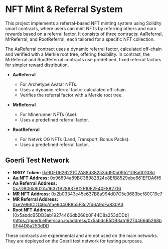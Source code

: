 # NFT Mint & Referral System

This project implements a referral-based NFT minting system using Solidity smart contracts, where users can mint NFTs by referring others and earn rewards based on a referral factor. It consists of three contracts: AaReferral, MrReferral, and RootReferral, each tailored for a specific NFT collection.

The AaReferral contract uses a dynamic referral factor, calculated off-chain and verified with a Merkle root tree, offering flexibility. In contrast, the MrReferral and RootReferral contracts use predefined, fixed referral factors for simpler reward distribution.

- **AaReferral**

  - For Archetype Avatar NFTs.
  - Uses a dynamic referral factor calculated off-chain.
  - Verifies the referral factor with a Merkle root tree.

- **MrReferral**

  - For Minerunner NFTs (Axe).
  - Uses a predefined referral factor.

- **RootReferral**
  - For Netvrk OG NFTs (Land, Transport, Bonus Packs).
  - Uses a predefined referral factor.

## Goerli Test Network

- **NRGY Token:** [0x9DFD626221C2A88d38253dd90b09521DBa00108d](https://goerli.etherscan.io/address/0x9DFD626221C2A88d38253dd90b09521DBa00108d)
- **Aa NFT Address:** [0x96694a89BC38982824e8EfB8529ebe661EFDA6f6](https://goerli.etherscan.io/address/0x96694a89BC38982824e8EfB8529ebe661EFDA6f6)
- **Aa Referral Address:** [0x7DB065902Ac1637fB28937Bf2F10E2F40F882716](https://goerli.etherscan.io/address/0x7DB065902Ac1637fB28937Bf2F10E2F40F882716)
- **MR NFT Address:** [0x2b03343e45e637B8a994d07C5e3683bcf80C19c7](https://goerli.etherscan.io/address/0x2b03343e45e637B8a994d07C5e3683bcf80C19c7)
- **MR Referral Address:** [0xe2e96CD146cAfae6040B8b5F3c2fd6A9dFa830A3](https://goerli.etherscan.io/address/0xe2e96CD146cAfae6040B8b5F3c2fd6A9dFa830A3)
- **Root NFT Address:** [0x5abdcB5DB3ab19274466db268b0F44D8a253dDDb](https://goerli.etherscan.io/address/0x5abdcB5DB3ab19274466db268b0F44D8a253dDD

These contracts are experimental and are not used on the main networks. They are deployed on the Goerli test network for testing purposes.
